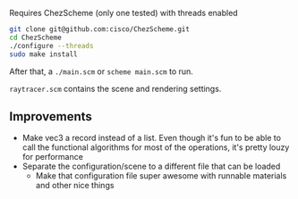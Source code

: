 Requires ChezScheme (only one tested) with threads enabled

```bash
git clone git@github.com:cisco/ChezScheme.git 
cd ChezScheme
./configure --threads
sudo make install
```

After that, a `./main.scm` or `scheme main.scm` to run.

`raytracer.scm` contains the scene and rendering settings.

## Improvements
- Make vec3 a record instead of a list. Even though it's fun to be able to call the functional
algorithms for most of the operations, it's pretty louzy for performance
- Separate the configuration/scene to a different file that can be loaded
  - Make that configuration file super awesome with runnable materials and other nice things
